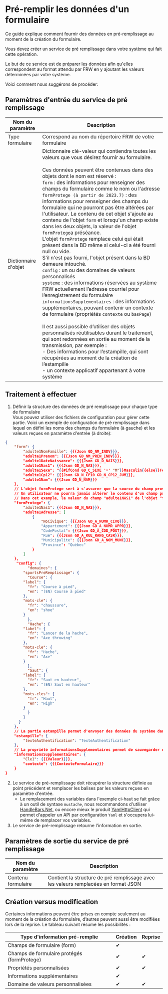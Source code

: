 # Pré-remplir les données d'un formulaire

Ce guide explique comment fournir des données en pré-remplissage au moment de la création du formulaire.

Vous devez créer un service de pré remplissage dans votre système qui fait cette opération.

Le but de ce service est de préparer les données afin qu'elles correspondent au format attendu par FRW en y ajoutant les valeurs déterminées par votre système.

Voici comment nous suggérons de procéder:

## Paramètres d'entrée du service de pré remplissage

| Nom du paramètre | Description |
| ---- | ---------- |
| Type formulaire | Correspond au nom du répertoire FRW de votre formulaire |
| Dictionnaire d'objet | Dictionnaire clé-valeur qui contiendra toutes les valeurs que vous désirez fournir au formulaire. <br><br> Ces données peuvent être contenues dans des objets dont le nom est réservé :<br>`form` : des informations pour renseigner des champs du formulaire comme le nom ou l'adresse<br>`formProtege (à partir de 2023.7)` : des informations pour renseigner des champs du formulaire qui ne pourront pas être altérées par l'utilisateur. Le contenu de cet objet s'ajoute au contenu de l'objet `form` et lorsqu'un champ existe dans les deux objets, la valeur de l'objet `formProtege`a préséance. <br> L'objet `formProtege` remplace celui qui était présent dans la BD même si celui-ci a été fourni null ou vide. <br> S'il n'est pas fourni, l'objet présent dans la BD demeure intouché. <br>`config` : un ou des domaines de valeurs personnalisés<br>`systeme` : des informations réservées au système FRW actuellement l’adresse courriel pour l’enregistrement du formulaire<br>`informationsSupplementaires` : des informations supplémentaires, pouvant contenir un contexte de formulaire (propriétés `contexte` ou `basPage`)<br><br>Il est aussi possible d’utiliser des objets personnalisés réutilisables durant le traitement, qui sont redonnées en sortie au moment de la transmission, par exemple :<br>- Des informations pour l’estampille, qui sont récupérées au moment de la création de l’estampille<br>- un contexte applicatif appartenant à votre système|

## Traitement à effectuer

1. Définir la structure des données de pré remplissage pour chaque type de formulaire\
  Vous pouvez utiliser des fichiers de configuration pour gérer cette partie.
  Voici un exemple de configuration de pré remplissage dans lequel on défini les noms des champs du formulaire (à gauche) et les valeurs reçues en paramètre d'entrée (à droite):

````json
{
	"form": {
		"adulte1NomFamille": {{{Json GD_NM_INDV}}},
		"adulte1Prenom": {{{Json GD_NM_PREN_INDV}}},
		"adulte1DateNaissance": {{{Json GD_D_NAIS}}},
		"adulte1Nas1": {{{Json GD_N_NAS}}},
		"adulte1Sexe": "{{#ifCond GD_C_SEXE '=' "M"}}Masculin{{else}}Feminin{{/ifCond}}",
		"adulte1Cp12": {{{Json GD_N_CP10 GD_N_CP12_JUM}}},
		"adulte1Nam": {{{Json GD_N_NAM}}}
	},
	// L'objet formProtege sert à s'assurer que la source du champ proviendra du système autorisé. 
	// Un utilisateur ne pourra jamais altérer le contenu d'un champ présent dans cet objet.
	// Dans cet exemple, la valeur du champ "adulte1NAS1" de l'objet "form" sera écrasée par celle de l'objet "formProtege" et les champs de "adulte1Adresse" s'ajouteront à l'objet "form" également. 
	"formProtege": {
		"adulte1Nas1": {{{Json GD_N_NAS}}},
		"adulte1Adresse": [
			{
				"NoCivique": {{{Json GD_A_NUMR_CIVQ}}},
				"Appartement": {{{Json GD_A_NUMR_APPR}}},
				"CodePostal": {{{Json GD_A_COD_POST}}},
				"Rue": {{{Json GD_A_RUE_RANG_CASR}}},
				"Municipalite": {{{Json GD_A_NOM_MUNC}}},
				"Province": "Québec"
			}
		]
	},
	 "config": {
	      "domaines": {
	    "sportsPreRemplissage": {
	      "Course": {
		"label": {
		  "fr": "Course à pied",
		  "en": "(EN) Course à pied"
		},
		"mots-cle": {
		  "fr": "chaussure",
		  "en": "shoe"
		}
	      },
	      "Hache": {
		"label": {
		  "fr": "Lancer de la hache",
		  "en": "Axe throwing"
		},
		"mots-cle": {
		  "fr": "Hache",
		  "en": "Axe"
		}
	      },
	      "Saut": {
		"label": {
		  "fr": "Saut en hauteur",
		  "en": "(EN) Saut en hauteur"
		},
		"mots-cles": {
		  "fr": "Haut",
		  "en": "High"
		}
	      }  
	    }
	  }
	},	
	// La partie estampille permet d'envoyer des données du système dans l'estampille apposée sur le fichier produit par FRW lorsqu'applicable.
	"estampille": {
		"texteAuthentification": "TexteAuthentification"
	},
	// La propriété informationsSupplementaires permet de sauvegarder des informations supplémentaires dans la BD. Ces données peuvent contenir un contexte de formulaire, qui sera affiché en évidence dans une zone prévue à cet effet dans chaque section du formulaire. Ces données ne sont pas chiffrées et ne doivent pas contenir d'informations sensibles.
	"informationsSupplementaires": {
		"Cle1": {{{Valeur1}}},
		"contexte": {{{ContexteFormulaire}}}
	}
}
````

2. Le service de pré-remplissage doit récupérer la structure définie au point précédent et remplacer les balises par les valeurs reçues en paramètre d'entrée.
	- Le remplacement des variables dans l'exemple ci-haut se fait grâce à un outil de syntaxe ``mustache``, nous recommandons d'utiliser [HandleBars.Net](https://github.com/Handlebars-Net/Handlebars.Net), ou encore mieux le produit [YamlHttpClient](https://github.com/anisite/YamlHttpClient) qui permet d'appeler un API par configuration ``Yaml`` et s'occupera lui-même de remplacer vos variables. 
3. Le service de pré-remplissage retourne l'information en sortie.


## Paramètres de sortie du service de pré remplissage

| Nom du paramètre | Description |
| ---- | ---------- |
| Contenu formulaire | Contient la structure de pré remplissage avec les valeurs remplacées en format JSON |


## Création versus modification

Certaines informations peuvent être prises en compte seulement au moment de la création du formulaire, d’autres peuvent aussi être modifiées lors de la reprise. Le tableau suivant résume les possibilités : 

| Type  d'information pré-remplie | Création | Reprise |
| ---- | ---------- | ---------- |
| Champs de formulaire (form) | ✔ |  |
| Champs de formulaire protégés (formProtege) | ✔ | ✔ |
| Propriétés personnalisées | ✔ | ✔ |
| Informations supplémentaires | ✔ |  |
| Domaine de valeurs personnalisées | ✔ | ✔ |

